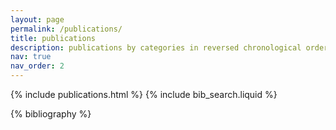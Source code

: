 ```yaml
---
layout: page
permalink: /publications/
title: publications
description: publications by categories in reversed chronological order. generated by jekyll-scholar.
nav: true
nav_order: 2
---
```


<!-- _pages/publications.md -->

<!-- Bibsearch Feature -->

{% include publications.html %}
{% include bib_search.liquid %}

<div class="publications">

{% bibliography %}

</div>
